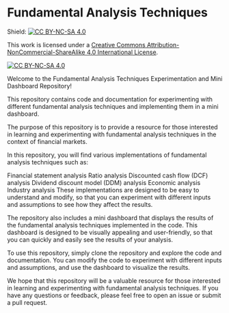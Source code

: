 # Fundamental Analysis Techniques

Shield: [![CC BY-NC-SA 4.0][cc-by-nc-sa-shield]][cc-by-nc-sa]

This work is licensed under a
[Creative Commons Attribution-NonCommercial-ShareAlike 4.0 International License][cc-by-nc-sa].

[![CC BY-NC-SA 4.0][cc-by-nc-sa-image]][cc-by-nc-sa]

[cc-by-nc-sa]: http://creativecommons.org/licenses/by-nc-sa/4.0/
[cc-by-nc-sa-image]: https://licensebuttons.net/l/by-nc-sa/4.0/88x31.png
[cc-by-nc-sa-shield]: https://img.shields.io/badge/License-CC%20BY--NC--SA%204.0-lightgrey.svg


Welcome to the Fundamental Analysis Techniques Experimentation and Mini Dashboard Repository!

This repository contains code and documentation for experimenting with different fundamental analysis techniques and implementing them in a mini dashboard.

The purpose of this repository is to provide a resource for those interested in learning and experimenting with fundamental analysis techniques in the context of financial markets.

In this repository, you will find various implementations of fundamental analysis techniques such as:

Financial statement analysis
Ratio analysis
Discounted cash flow (DCF) analysis
Dividend discount model (DDM) analysis
Economic analysis
Industry analysis
These implementations are designed to be easy to understand and modify, so that you can experiment with different inputs and assumptions to see how they affect the results.

The repository also includes a mini dashboard that displays the results of the fundamental analysis techniques implemented in the code. This dashboard is designed to be visually appealing and user-friendly, so that you can quickly and easily see the results of your analysis.

To use this repository, simply clone the repository and explore the code and documentation. You can modify the code to experiment with different inputs and assumptions, and use the dashboard to visualize the results.

We hope that this repository will be a valuable resource for those interested in learning and experimenting with fundamental analysis techniques. If you have any questions or feedback, please feel free to open an issue or submit a pull request.
